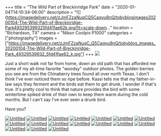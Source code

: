 +++
title = "The Wild Part of Breckinridge Park"
date = "2020-01-04T14:10:34-06:00"
description = "![](https://imagedelivery.net/zJmFZzaNuqCQ5Caqyu8nQ/tobyblogimages20200104-The-Wild-Part-of-Breckinridge-Park493295399325fd41fae62k.jpg/fit=scale-down..."
location = "Richardson, TX"
camera = "Nikon Coolpix P1000"
categories = ["photography"]
images = ["https://imagedelivery.net/zJmFZzaNuqC_Q5Caqyu8nQ/tobyblog_images_20200104-The-Wild-Part-of-Breckinridge-Park_49329539932_5fd41fae62_k.jpg"]
+++
![](https://imagedelivery.net/zJmFZzaNuqC_Q5Caqyu8nQ/tobyblog_images_20200104-The-Wild-Part-of-Breckinridge-Park_49329539932_5fd41fae62_k.jpg/fit=scale-down,w=780,sharpen=1,f=auto,q=0.9,slow-connection-quality=0.3)
<!--more-->
Just a short walk not far from home, down an old path that has afforded me some of my all-time favorite "woodsy" outdoor photos. The golden berries you see are from the Chinaberry trees found all over north Texas. I don't think I've ever noticed them so ripe before. Kassi tells me that my father-in-law says they ferment and the birds eat them to get drunk. I wonder if that's true. It's pretty cool to think that nature provides the bird with some wintertime spiked drink of their own to keep them warm during the cold months. But I can't say I've ever seen a drunk bird.

Have you?

<div id="mygallery">
		<a class="swipebox" href="https://imagedelivery.net/zJmFZzaNuqC_Q5Caqyu8nQ/tobyblog_images_20200104-The-Wild-Part-of-Breckinridge-Park_49328853628_ab24943611_k.jpg/fit=scale-down,w=1024,sharpen=1,f=auto,q=0.9,slow-connection-quality=0.3">
			    <img alt="Untitled" src="https://imagedelivery.net/zJmFZzaNuqC_Q5Caqyu8nQ/tobyblog_images_20200104-The-Wild-Part-of-Breckinridge-Park_49328853628_ab24943611_k.jpg/fit=scale-down,w=365,sharpen=1,f=auto,q=0.9,slow-connection-quality=0.3"></a>
		<a class="swipebox" href="https://imagedelivery.net/zJmFZzaNuqC_Q5Caqyu8nQ/tobyblog_images_20200104-The-Wild-Part-of-Breckinridge-Park_49329321051_e13234399d_k.jpg/fit=scale-down,w=1024,sharpen=1,f=auto,q=0.9,slow-connection-quality=0.3">
			    <img alt="Untitled" src="https://imagedelivery.net/zJmFZzaNuqC_Q5Caqyu8nQ/tobyblog_images_20200104-The-Wild-Part-of-Breckinridge-Park_49329321051_e13234399d_k.jpg/fit=scale-down,w=365,sharpen=1,f=auto,q=0.9,slow-connection-quality=0.3"></a>
		<a class="swipebox" href="https://imagedelivery.net/zJmFZzaNuqC_Q5Caqyu8nQ/tobyblog_images_20200104-The-Wild-Part-of-Breckinridge-Park_49328845918_911786c232_k.jpg/fit=scale-down,w=1024,sharpen=1,f=auto,q=0.9,slow-connection-quality=0.3">
			    <img alt="Untitled" src="https://imagedelivery.net/zJmFZzaNuqC_Q5Caqyu8nQ/tobyblog_images_20200104-The-Wild-Part-of-Breckinridge-Park_49328845918_911786c232_k.jpg/fit=scale-down,w=365,sharpen=1,f=auto,q=0.9,slow-connection-quality=0.3"></a>
		<a class="swipebox" href="https://imagedelivery.net/zJmFZzaNuqC_Q5Caqyu8nQ/tobyblog_images_20200104-The-Wild-Part-of-Breckinridge-Park_49329539932_5fd41fae62_k.jpg/fit=scale-down,w=1024,sharpen=1,f=auto,q=0.9,slow-connection-quality=0.3">
			    <img alt="Untitled" src="https://imagedelivery.net/zJmFZzaNuqC_Q5Caqyu8nQ/tobyblog_images_20200104-The-Wild-Part-of-Breckinridge-Park_49329539932_5fd41fae62_k.jpg/fit=scale-down,w=365,sharpen=1,f=auto,q=0.9,slow-connection-quality=0.3"></a>
		<a class="swipebox" href="https://imagedelivery.net/zJmFZzaNuqC_Q5Caqyu8nQ/tobyblog_images_20200104-The-Wild-Part-of-Breckinridge-Park_49329546452_5321fc40a2_k.jpg/fit=scale-down,w=1024,sharpen=1,f=auto,q=0.9,slow-connection-quality=0.3">
			    <img alt="Untitled" src="https://imagedelivery.net/zJmFZzaNuqC_Q5Caqyu8nQ/tobyblog_images_20200104-The-Wild-Part-of-Breckinridge-Park_49329546452_5321fc40a2_k.jpg/fit=scale-down,w=365,sharpen=1,f=auto,q=0.9,slow-connection-quality=0.3"></a>
		<a class="swipebox" href="https://imagedelivery.net/zJmFZzaNuqC_Q5Caqyu8nQ/tobyblog_images_20200104-The-Wild-Part-of-Breckinridge-Park_49329548407_c8b97bd766_k.jpg/fit=scale-down,w=1024,sharpen=1,f=auto,q=0.9,slow-connection-quality=0.3">
			    <img alt="Untitled" src="https://imagedelivery.net/zJmFZzaNuqC_Q5Caqyu8nQ/tobyblog_images_20200104-The-Wild-Part-of-Breckinridge-Park_49329548407_c8b97bd766_k.jpg/fit=scale-down,w=365,sharpen=1,f=auto,q=0.9,slow-connection-quality=0.3"></a>
		<a class="swipebox" href="https://imagedelivery.net/zJmFZzaNuqC_Q5Caqyu8nQ/tobyblog_images_20200104-The-Wild-Part-of-Breckinridge-Park_49329545697_7a30fca310_k.jpg/fit=scale-down,w=1024,sharpen=1,f=auto,q=0.9,slow-connection-quality=0.3">
			    <img alt="Untitled" src="https://imagedelivery.net/zJmFZzaNuqC_Q5Caqyu8nQ/tobyblog_images_20200104-The-Wild-Part-of-Breckinridge-Park_49329545697_7a30fca310_k.jpg/fit=scale-down,w=365,sharpen=1,f=auto,q=0.9,slow-connection-quality=0.3"></a>
		<a class="swipebox" href="https://imagedelivery.net/zJmFZzaNuqC_Q5Caqyu8nQ/tobyblog_images_20200104-The-Wild-Part-of-Breckinridge-Park_49329323996_ebfbbc8c7a_k.jpg/fit=scale-down,w=1024,sharpen=1,f=auto,q=0.9,slow-connection-quality=0.3">
			    <img alt="Untitled" src="https://imagedelivery.net/zJmFZzaNuqC_Q5Caqyu8nQ/tobyblog_images_20200104-The-Wild-Part-of-Breckinridge-Park_49329323996_ebfbbc8c7a_k.jpg/fit=scale-down,w=365,sharpen=1,f=auto,q=0.9,slow-connection-quality=0.3"></a>
		<a class="swipebox" href="https://imagedelivery.net/zJmFZzaNuqC_Q5Caqyu8nQ/tobyblog_images_20200104-The-Wild-Part-of-Breckinridge-Park_49329549412_1b7a9436e4_k.jpg/fit=scale-down,w=1024,sharpen=1,f=auto,q=0.9,slow-connection-quality=0.3">
			    <img alt="Untitled" src="https://imagedelivery.net/zJmFZzaNuqC_Q5Caqyu8nQ/tobyblog_images_20200104-The-Wild-Part-of-Breckinridge-Park_49329549412_1b7a9436e4_k.jpg/fit=scale-down,w=365,sharpen=1,f=auto,q=0.9,slow-connection-quality=0.3"></a>
		<a class="swipebox" href="https://imagedelivery.net/zJmFZzaNuqC_Q5Caqyu8nQ/tobyblog_images_20200104-The-Wild-Part-of-Breckinridge-Park_49329324986_b418b76101_k.jpg/fit=scale-down,w=1024,sharpen=1,f=auto,q=0.9,slow-connection-quality=0.3">
			    <img alt="Untitled" src="https://imagedelivery.net/zJmFZzaNuqC_Q5Caqyu8nQ/tobyblog_images_20200104-The-Wild-Part-of-Breckinridge-Park_49329324986_b418b76101_k.jpg/fit=scale-down,w=365,sharpen=1,f=auto,q=0.9,slow-connection-quality=0.3"></a>
		<a class="swipebox" href="https://imagedelivery.net/zJmFZzaNuqC_Q5Caqyu8nQ/tobyblog_images_20200104-The-Wild-Part-of-Breckinridge-Park_49328847538_bb3f66fe65_k.jpg/fit=scale-down,w=1024,sharpen=1,f=auto,q=0.9,slow-connection-quality=0.3">
			    <img alt="Untitled" src="https://imagedelivery.net/zJmFZzaNuqC_Q5Caqyu8nQ/tobyblog_images_20200104-The-Wild-Part-of-Breckinridge-Park_49328847538_bb3f66fe65_k.jpg/fit=scale-down,w=365,sharpen=1,f=auto,q=0.9,slow-connection-quality=0.3"></a>
		<a class="swipebox" href="https://imagedelivery.net/zJmFZzaNuqC_Q5Caqyu8nQ/tobyblog_images_20200104-The-Wild-Part-of-Breckinridge-Park_49329320451_9b1b19659d_k.jpg/fit=scale-down,w=1024,sharpen=1,f=auto,q=0.9,slow-connection-quality=0.3">
			    <img alt="Untitled" src="https://imagedelivery.net/zJmFZzaNuqC_Q5Caqyu8nQ/tobyblog_images_20200104-The-Wild-Part-of-Breckinridge-Park_49329320451_9b1b19659d_k.jpg/fit=scale-down,w=365,sharpen=1,f=auto,q=0.9,slow-connection-quality=0.3"></a>
		<a class="swipebox" href="https://imagedelivery.net/zJmFZzaNuqC_Q5Caqyu8nQ/tobyblog_images_20200104-The-Wild-Part-of-Breckinridge-Park_49328848178_9eb7ad1f9f_k.jpg/fit=scale-down,w=1024,sharpen=1,f=auto,q=0.9,slow-connection-quality=0.3">
			    <img alt="Untitled" src="https://imagedelivery.net/zJmFZzaNuqC_Q5Caqyu8nQ/tobyblog_images_20200104-The-Wild-Part-of-Breckinridge-Park_49328848178_9eb7ad1f9f_k.jpg/fit=scale-down,w=365,sharpen=1,f=auto,q=0.9,slow-connection-quality=0.3"></a>
		<a class="swipebox" href="https://imagedelivery.net/zJmFZzaNuqC_Q5Caqyu8nQ/tobyblog_images_20200104-The-Wild-Part-of-Breckinridge-Park_49329542882_ec50b7ec50_k.jpg/fit=scale-down,w=1024,sharpen=1,f=auto,q=0.9,slow-connection-quality=0.3">
			    <img alt="Untitled" src="https://imagedelivery.net/zJmFZzaNuqC_Q5Caqyu8nQ/tobyblog_images_20200104-The-Wild-Part-of-Breckinridge-Park_49329542882_ec50b7ec50_k.jpg/fit=scale-down,w=365,sharpen=1,f=auto,q=0.9,slow-connection-quality=0.3"></a>
		<a class="swipebox" href="https://imagedelivery.net/zJmFZzaNuqC_Q5Caqyu8nQ/tobyblog_images_20200104-The-Wild-Part-of-Breckinridge-Park_49329540572_2000506676_k.jpg/fit=scale-down,w=1024,sharpen=1,f=auto,q=0.9,slow-connection-quality=0.3">
			    <img alt="Untitled" src="https://imagedelivery.net/zJmFZzaNuqC_Q5Caqyu8nQ/tobyblog_images_20200104-The-Wild-Part-of-Breckinridge-Park_49329540572_2000506676_k.jpg/fit=scale-down,w=365,sharpen=1,f=auto,q=0.9,slow-connection-quality=0.3"></a>
		<a class="swipebox" href="https://imagedelivery.net/zJmFZzaNuqC_Q5Caqyu8nQ/tobyblog_images_20200104-The-Wild-Part-of-Breckinridge-Park_49328849018_c7bb125809_k.jpg/fit=scale-down,w=1024,sharpen=1,f=auto,q=0.9,slow-connection-quality=0.3">
			    <img alt="Untitled" src="https://imagedelivery.net/zJmFZzaNuqC_Q5Caqyu8nQ/tobyblog_images_20200104-The-Wild-Part-of-Breckinridge-Park_49328849018_c7bb125809_k.jpg/fit=scale-down,w=365,sharpen=1,f=auto,q=0.9,slow-connection-quality=0.3"></a>
		<a class="swipebox" href="https://imagedelivery.net/zJmFZzaNuqC_Q5Caqyu8nQ/tobyblog_images_20200104-The-Wild-Part-of-Breckinridge-Park_49329319531_0b78e9b4da_k.jpg/fit=scale-down,w=1024,sharpen=1,f=auto,q=0.9,slow-connection-quality=0.3">
			    <img alt="Untitled" src="https://imagedelivery.net/zJmFZzaNuqC_Q5Caqyu8nQ/tobyblog_images_20200104-The-Wild-Part-of-Breckinridge-Park_49329319531_0b78e9b4da_k.jpg/fit=scale-down,w=365,sharpen=1,f=auto,q=0.9,slow-connection-quality=0.3"></a>
</div>
